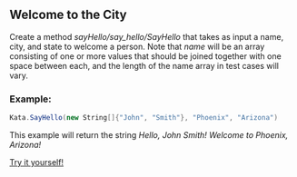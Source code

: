 ## Welcome to the City

Create a method *sayHello/say_hello/SayHello* that takes as input a name, city, and state to welcome a person. Note that *name* will be an array consisting of one or more values that should be joined together with one space between each, and the length of the name array in test cases will vary.

### Example:

```csharp
Kata.SayHello(new String[]{"John", "Smith"}, "Phoenix", "Arizona")
```

This example will return the string *Hello, John Smith! Welcome to Phoenix, Arizona!*

[Try it yourself!](https://www.codewars.com/kata/5302d846be2a9189af0001e4)
